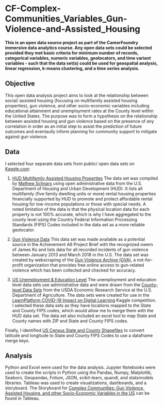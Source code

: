 # CF-Complex-Communities_Variables_Gun-Violence-and-Assisted_Housing
__This is an open data source project as part of the CareerFoundry immersive data analytics course. Any open data sets could be selected provided they met basic criteria for minimum number of records, categorical variables, numeric variables, geolocators, and time variant variables - such that the data set(s) could be used for geospatial analysis, linear regression, k-means clustering, and a time series analysis.__  

## Objective
This open data analysis project aims to look at the relationship between social/ assisted housing (focusing on multifamily assisted housing properties), gun violence, and other socio-economic variables including educational attainment and unemployment rates at the County level within the United States. The purpose was to form a hypothesis on the relationship between assisted housing and gun violence based on the presence of any correlation in order as an initial step to assist the prediction of future outcomes and eventaully inform planning for community support to mitigate against gun violence.

## Data
I selected four separate data sets from public/ open data sets on [Kaggle.com](https://www.kaggle.com/):

1. [HUD Multifamily Assisted Housing Properties](https://www.kaggle.com/datasets/thedevastator/hud-multifamily-housing-assisted-properties-data)
The data set was compiled by [Mathew Schnars](https://data.world/mschnars) using open administrative data from the U.S. Department of Housing and Urban Development (HUD). It lists all multifamily (five family dwelling units or more) rental housing properties financially supported by HUD to promote and protect affordable rental housing for low-income populations or those with special needs. A noted limitation of the data is that the physical location data for each property is not 100% accurate, which is why I have aggregated to the county level using the Country Federal Information Processing Standards (FIPS) Codes included in the data set as a more reliable geolocator.

2. [Gun Violence Data](https://www.kaggle.com/datasets/jameslko/gun-violence-data)
This data set was made available as a potential source in the Achievement A6 Project Brief with the recognized owern of James Ko and lists data for all recorded incidents of gun violence between January 2013 and March 2018 in the U.S. The data set was created by webscraping of the [Gun Violence Archive (GVA)](http://gunviolencearchive.org/), a not-for-profit organization that provides free online access to gun-related violence which has been collected and checked for accuracy.

3. [US Unemployment & Education Level](https://www.kaggle.com/datasets/valbauman/student-engagement-online-learning-supplement)
The unemployment and education level data sets use administrative data and were drawn from the [County-level Data Sets](https://www.ers.usda.gov/data-products/county-level-data-sets/) from the USDA Economic Research Service at the U.S. Department of Agriculture. The data sets were created for use in the [LearnPlatform COVID-19 Impact on Digital Learning](https://www.kaggle.com/c/learnplatform-covid19-impact-on-digital-learning) Kaggle competition. I selected these data sets as they have locations mapped to the State and County FIPS codes, which would allow me to merge them with the HUD data set. The data set also included an excel tool to map State and County names with ZIP and State and County FIPS codes.

Finally, I identified [US Census State and County Shapefiles](https://www.census.gov/geographies/mapping-files/time-series/geo/carto-boundary-file.html) to convert latitude and longitude to State and County FIPS Codes to use a dataframe merge keys.

## Analysis
Python and Excel were used for the data analysis. Jupyter Notebooks were used to create the scripts in Python using the Pandas, Numpy, Matplotlib, Seaborn, Geopandas, Folium, JSON, scikit-learn, quandl, and statsmodels libraries. Tableau was used to create visualizations, dashboards, and a storyboard. The Storyboard for [Complex Communities: Gun Violence, Assisted Housing, and other Socio-Economic Variables in the US](https://public.tableau.com/views/GunViolenceandOtherSocio-EconomicFactors_Storyboard/GunViolenceSocialHousing?:language=en-GB&:display_count=n&:origin=viz_share_link) can be found in Tableau.

